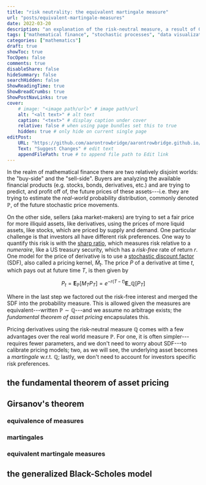 ```yaml
---
title: "risk neutrality: the equivalent martingale measure"
url: "posts/equivalent-martingale-measures"
date: 2022-03-20
description: "an explanation of the risk-neutral measure, a result of Girsanov's theorem, commonly deployed by \"sell-side\" financial institutions to simplify derivative pricing"
tags: ["mathematical finance", "stochastic processes", "data visualization"]
categories: ["mathematics"] 
draft: true 
showToc: true
TocOpen: false 
comments: true 
disableShare: false
hideSummary: false 
searchHidden: false 
ShowReadingTime: true
ShowBreadCrumbs: true
ShowPostNavLinks: true 
cover:
    # image: "<image path/url>" # image path/url
    alt: "<alt text>" # alt text
    caption: "<text>" # display caption under cover
    relative: false # when using page bundles set this to true
    hidden: true # only hide on current single page
editPost:
    URL: "https://github.com/aarontrowbridge/aarontrowbridge.github.io/content"
    Text: "Suggest Changes" # edit text
    appendFilePath: true # to append file path to Edit link
---
```


In the realm of mathematical finance there are two relatively disjoint worlds: the "buy-side" and the "sell-side". Buyers are analyzing the available financial products (e.g. stocks, bonds, derivatives, etc.) and are trying to predict, and profit off of, the future prices of these assets---i.e. they are trying to estimate the *real-world* probability distribution, commonly denoted $\mathbb{P}$, of the future stochastic price movements.

On the other side, sellers (aka market-makers) are trying to set a fair price for more illiquid assets, like derivatives, using the prices of more liquid assets, like stocks, which are priced by supply and demand. One particular challenge is that investors all have different risk preferences.  One way to quantify this risk is with the [sharp ratio](https://en.wikipedia.org/wiki/Sharpe_ratio), which measures risk relative to a *numeraire*, like a US treasury security, which has a *risk-free* rate of return $r$. One model for the price of derivative is to use a [stochastic discount factor](https://en.wikipedia.org/wiki/Stochastic_discount_factor) (SDF), also called a pricing kernel, $\tilde M_t$. The price $P$ of a derivative at time $t$, which pays out at future time $T$, is then given by

$$
P_t = \mathbf{E}_{\mathbb{P}}\left[M_T P_T\right] = e^{-r(T-t)} \mathbf{E}\_{\mathbb{Q}}\left[ P_T \right]
$$

Where in the last step we factored out the risk-free interest and merged the SDF into the probability measure.  This is allowed given the measures are equivalent---written $\mathbb{P} \sim \mathbb{Q}$---and we assume no arbitrage exists; the *fundamental theorem of asset pricing* encapsulates this.

Pricing derivatives using the risk-neutral measure $\mathbb{Q}$ comes with a few advantages over the real world measure $\mathbb{P}$. For one, it is often simpler---requires fewer parameters, and we don't need to worry about SDF---to calibrate pricing models; two, as we will see, the underlying asset becomes a *martingale* w.r.t. $\mathbb{Q}$; lastly, we don't need to account for investors specific risk preferences.


## the fundamental theorem of asset pricing


## Girsanov's theorem

### equivalence of measures

### martingales

### equivalent martingale measures

## the generalized Black-Scholes model